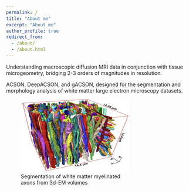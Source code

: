 ```yaml
---
permalink: /
title: "About me"
excerpt: "About me"
author_profile: true
redirect_from: 
  - /about/
  - /about.html
---
```

Understanding macroscopic diffusion MRI data in conjunction with tissue microgeometry, bridging 2-3 orders of magnitudes in resolution. 

ACSON, DeepACSON, and gACSON, designed for the segmentation and morphology analysis of white matter large electron microscopy datasets.

<figure style="width: 300px; height: 300px;">
  <img src="/images/acson_seg.png" alt="Myelinated axons in white matter" style="width: 300px; height: 200px;" />
  <figcaption>Segmentation of white matter myelinated axons from 3d-EM volumes</figcaption>
</figure>

